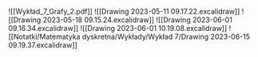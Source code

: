 ![[Wykład_7_Grafy_2.pdf]]
![[Drawing 2023-05-11 09.17.22.excalidraw]]
![[Drawing 2023-05-18 09.15.24.excalidraw]]
![[Drawing 2023-06-01 09.16.34.excalidraw]]
![[Drawing 2023-06-01 10.19.08.excalidraw]]
![[Notatki/Matematyka dyskretna/Wykłady/Wykład 7/Drawing 2023-06-15 09.19.37.excalidraw]]